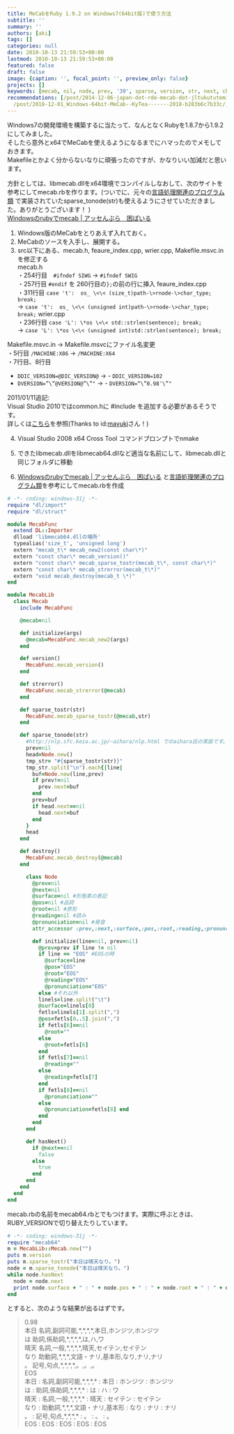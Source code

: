 ```yaml
---
title: MeCabをRuby 1.9.2 on Windows7(64bit版)で使う方法
subtitle: ''
summary: ''
authors: [aki]
tags: []
categories: null
date: 2010-10-13 21:59:53+00:00
lastmod: 2010-10-13 21:59:53+00:00
featured: false
draft: false
image: {caption: '', focal_point: '', preview_only: false}
projects: []
keywords: [mecab, nil, node, prev, '39', sparse, version, str, next, char]
recommendations: [/post/2014-12-06-japan-dot-rde-mecab-dot-jltukututemita-wofa-biao-sitekita-number-juliaac-number-japanr/,
  /post/2018-12-01_Windows-64bit-MeCab--KyTea-------2018-b283b6c7b33c/, /post/2014-09-15-mecabnojuliabaindeingumecab-dot-jlwozuo-rimasita/]
---
```

Windows7の開発環境を構築するに当たって、なんとなくRubyを1.8.7から1.9.2にしてみました。  
そしたら意外とx64でMeCabを使えるようになるまでにハマったのでメモしておきます。  
Makefileとかよく分からないなりに頑張ったのですが、かなりいい加減だと思います。

方針としては、libmecab.dllをx64環境でコンパイルしなおして、次のサイトを参考にしてmecab.rbを作ります。(ついでに、元々の[言語処理関連のプログラム類](http://nlp.sfc.keio.ac.jp/%7Eaihara/nlp.html) で実装されていたsparse_tonode(str)も使えるようにさせていただきました。ありがとうございます！ )  
[Windowsのrubyでmecab | アッセんぶら　困ぱいる](http://kitykey.jugem.jp/?eid=21)

1. Windows版のMeCabをとりあえず入れておく。
2. MeCabのソースを入手し、展開する。
3. src以下にある、mecab.h, feaure_index.cpp, wrier.cpp, Makefile.msvc.inを修正する  
mecab.h  
・254行目　`#ifndef SIWG` → `#ifndef SWIG`  
・257行目 `#endif` を 260行目の`};`の前の行に挿入 feaure_index.cpp  
・311行目 `case 't':  os_ \<\< (size_t)path-\>rnode-\>char_type;     break;`  
→ `case 't':  os_ \<\< (unsigned int)path-\>rnode-\>char_type;     break;` wrier.cpp  
・236行目 `case 'L': \*os \<\< std::strlen(sentence); break;`  
→ `case 'L': \*os \<\< (unsigned int)std::strlen(sentence); break;`

Makefile.msvc.in → Makefile.msvcにファイル名変更  
・5行目 `/MACHINE:X86` → `/MACHINE:X64`  
・7行目、8行目

  - `DDIC_VERSION=@DIC_VERSION@` → - `DDIC_VERSION=102`
  - `DVERSION=”\”@VERSION@”\”"` →  - `DVERSION=“\”0.98″\”"`

2011/01/11追記:  
Visual Studio 2010ではcommon.hに #include <iterator>を追加する必要があるそうです。<br>
詳しくは<a href="http://blogs.msdn.com/b/vcblog/archive/2009/05/25/stl-breaking-changes-in-visual-studio-2010-beta-1.aspx">こちら</a>を参照(Thanks to id:<a href="http://b.hatena.ne.jp/mayuki/">mayuki</a>さん！)</iterator>

  
4. Visual Studio 2008 x64 Cross Tool コマンドプロンプトでnmake
  
5. できたlibmecab.dllをlibmecab64.dllなど適当な名前にして、libmecab.dllと同じフォルダに移動
  
6. [Windowsのrubyでmecab | アッセんぶら　困ぱいる](http://kitykey.jugem.jp/?eid=21) と[言語処理関連のプログラム類](http://nlp.sfc.keio.ac.jp/%7Eaihara/nlp.html)を参考にしてmecab.rbを作成
  
```rb
# -*- coding: windows-31j -*-
require "dl/import"
require "dl/struct"

module MecabFunc
  extend DL::Importer
  dlload 'libmecab64.dllの場所' 
  typealias('size_t', 'unsigned long')
  extern "mecab_t\* mecab_new2(const char\*)"
  extern "const char\* mecab_version()"
  extern "const char\* mecab_sparse_tostr(mecab_t\*, const char\*)"
  extern "const char\* mecab_strerror(mecab_t\*)"
  extern "void mecab_destroy(mecab_t \*)"
end

module MecabLib
  class Mecab
    include MecabFunc

    @mecab=nil

    def initialize(args)
      @mecab=MecabFunc.mecab_new2(args)
    end

    def version()
      MecabFunc.mecab_version()
    end

    def strerror()
      MecabFunc.mecab_strerror(@mecab)
    end

    def sparse_tostr(str)
      MecabFunc.mecab_sparse_tostr(@mecab,str)
    end

    def sparse_tonode(str)
      #http://nlp.sfc.keio.ac.jp/~aihara/nlp.html でのaihara氏の実装です。
      prev=nil
      head=Node.new()
      tmp_str= "#{sparse_tostr(str)}"
      tmp_str.split("\n").each{|line|
        buf=Node.new(line,prev)
        if prev!=nil
          prev.next=buf
        end
        prev=buf
        if head.next==nil
          head.next=buf
        end
      }
      head
    end

    def destroy()
      MecabFunc.mecab_destroy(@mecab)
    end

      class Node
        @prev=nil
        @next=nil
        @surface=nil #形態素の表記
        @pos=nil #品詞
        @root=nil #原形
        @reading=nil #読み
        @pronunciation=nil #発音
        attr_accessor :prev,:next,:surface,:pos,:root,:reading,:pronunciation

        def initialize(line=nil, prev=nil)
          @prev=prev if line != nil
          if line == "EOS" #EOSの時
            @surface=line
            @pos="EOS"
            @root="EOS"
            @reading="EOS"
            @pronunciation="EOS"
          else #それ以外
          linels=line.split("\t")
          @surface=linels[0]
          fetls=linels[1].split(",")
          @pos=fetls[0..5].join(",")
          if fetls[6]==nil
            @root=""
          else
            @root=fetls[6]
          end
          if fetls[7]==nil
            @reading=""
          else
            @reading=fetls[7]
          end
          if fetls[8]==nil
            @pronunciation=""
          else
            @pronunciation=fetls[8] end
          end
        end
      end

      def hasNext()
        if @next==nil
          false
        else
          true
        end
      end
    end
  end
end
```

mecab.rbの名前をmecab64.rbとでもつけます。実際に呼ぶときは、RUBY_VERSIONで切り替えたりしています。

```rb
# -*- coding: windows-31j -*-
require "mecab64"
m = MecabLib::Mecab.new("")
puts m.version
puts m.sparse_tostr("本日は晴天なり。")
node = m.sparse_tonode("本日は晴天なり。")
while node.hasNext
  node = node.next
  print node.surface + " : " + node.pos + " : " + node.root + " : " + node.reading + " : " + node.pronunciation + "\n"
end
```

とすると、次のような結果が出るはずです。

> 0.98  
> 本日        名詞,副詞可能,\*,\*,\*,\*,本日,ホンジツ,ホンジツ  
> は        助詞,係助詞,\*,\*,\*,\*,は,ハ,ワ  
> 晴天        名詞,一般,\*,\*,\*,\*,晴天,セイテン,セイテン  
> なり        助動詞,\*,\*,\*,文語・ナリ,基本形,なり,ナリ,ナリ  
> 。        記号,句点,\*,\*,\*,\*,。,。,。  
> EOS  
> 本日 : 名詞,副詞可能,\*,\*,\*,\* : 本日 : ホンジツ : ホンジツ  
> は : 助詞,係助詞,\*,\*,\*,\* : は : ハ : ワ  
> 晴天 : 名詞,一般,\*,\*,\*,\* : 晴天 : セイテン : セイテン  
> なり : 助動詞,\*,\*,\*,文語・ナリ,基本形 : なり : ナリ : ナリ  
> 。 : 記号,句点,\*,\*,\*,\* : 。 : 。 : 。  
> EOS : EOS : EOS : EOS : EOS
